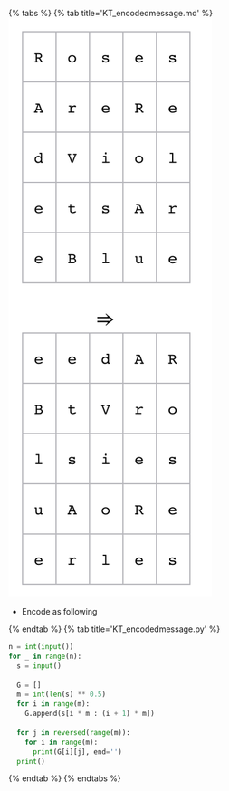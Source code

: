{% tabs %}
{% tab title='KT_encodedmessage.md' %}
![](images/20210301_024150.png)
* Encode as following

{% endtab %}
{% tab title='KT_encodedmessage.py' %}

```py
n = int(input())
for _ in range(n):
  s = input()

  G = []
  m = int(len(s) ** 0.5)
  for i in range(m):
    G.append(s[i * m : (i + 1) * m])

  for j in reversed(range(m)):
    for i in range(m):
      print(G[i][j], end='')
  print()
```

{% endtab %}
{% endtabs %}